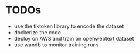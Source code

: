 # TODOs

- use the tiktoken library to encode the dataset
- dockerize the code
- deploy on AWS and train on openwebtext dataset
- use wandb to monitor training runs
